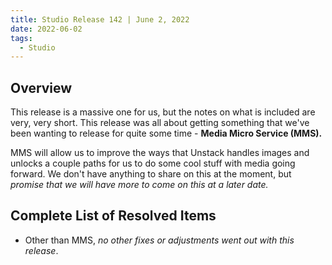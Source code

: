 ```yaml
---
title: Studio Release 142 | June 2, 2022
date: 2022-06-02
tags:
  - Studio
---
```


## Overview

This release is a massive one for us, but the notes on what is included are very, very short. This release was all about
getting something that we've been wanting to release for quite some time - **Media Micro Service (MMS).**

MMS will allow us to improve the ways that Unstack handles images and unlocks a couple paths for us to do some cool
stuff with media going forward. We don't have anything to share on this at the moment, but *promise that we will have
more to come on this at a later date.*

## Complete List of Resolved Items

* Other than MMS, *no other fixes or adjustments went out with this release*.
